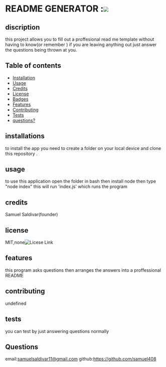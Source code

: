# README GENERATOR :![](https://img.shields.io/badge/license-none-green)

   
## discription 
  this project allows you to fill out a proffesional read me template without having to know(or remember ) if you are leaving anything out  just answer the questions being thrown at you.

## Table of contents 

* [Installation](#installation)
* [Usage](#usage)
* [Credits](#credits)
* [License](#license)
* [Badges](#badges)
* [Features](#features)
* [Contributing](#contributing)
* [Tests](#tests)
* [questions?](#questions?)


## installations 
to install the app you need to create a folder on your local device  and clone this repository . 
## usage
 to use this application open the folder in bash then install node then type "node index" this will run 'index.js' which runs the program

## credits 
 Samuel Saldivar(founder)

## license
 MIT,none![Licese Link](https://opensource.org/licenses/MIT,none)


## features
this program asks questions then arranges the answers into a proffessional README

## contributing 
undefined

## tests
you can test by just answering questions normally
 
## Questions
email:samuelsaldivar11@gmail.com
github:https://github.com/samuel408

